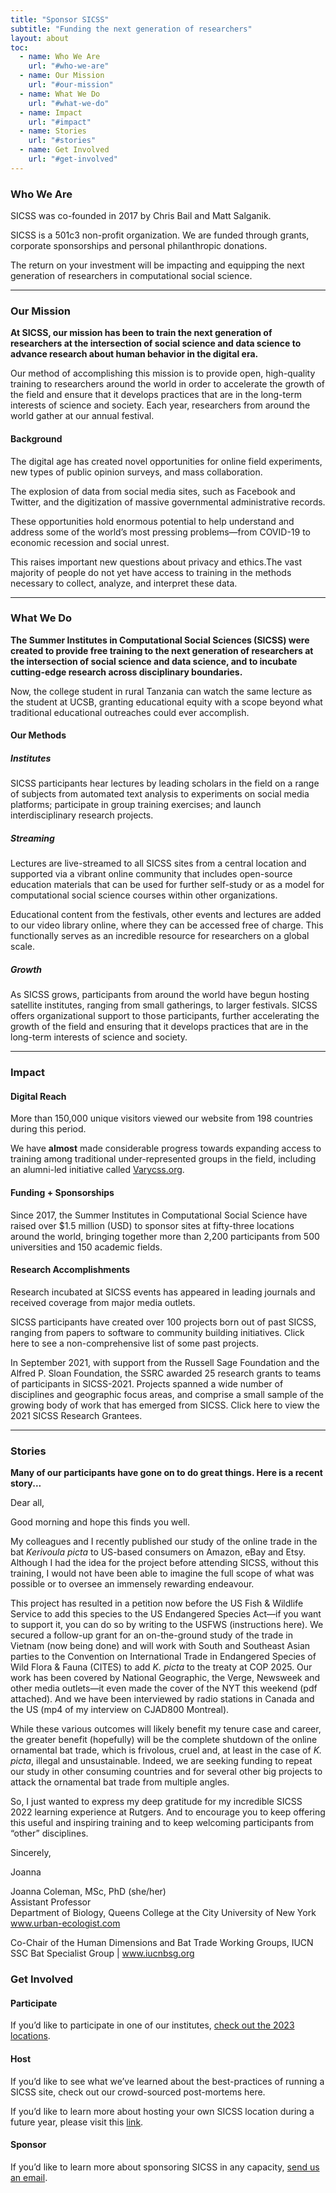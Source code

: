 ```yaml
---
title: "Sponsor SICSS"
subtitle: "Funding the next generation of researchers"
layout: about
toc:
  - name: Who We Are
    url: "#who-we-are"
  - name: Our Mission
    url: "#our-mission"
  - name: What We Do
    url: "#what-we-do"
  - name: Impact
    url: "#impact"
  - name: Stories
    url: "#stories"
  - name: Get Involved
    url: "#get-involved"
---
```


### Who We Are

SICSS was co-founded in 2017 by Chris Bail and Matt Salganik.

SICSS is a 501c3 non-profit organization. We are funded through grants, corporate sponsorships and personal philanthropic donations.

The return on your investment will be impacting and equipping the next generation of researchers in computational social science.

---

### Our Mission

**At SICSS, our mission has been to train the next generation of researchers at the intersection of social science and data science to advance research about human behavior in the digital era.**

Our method of accomplishing this mission is to provide open, high-quality training to researchers around the world in order to accelerate the growth of the field and ensure that it develops practices that are in the long-term interests of science and society. Each year, researchers from around the world gather at our annual festival.

#### Background

The digital age has created novel opportunities for online field experiments, new types of public opinion surveys, and mass collaboration.

The explosion of data from social media sites, such as Facebook and Twitter, and the digitization of massive governmental administrative records.

These opportunities hold enormous potential to help understand and address some of the world’s most pressing problems—from COVID-19 to economic recession and social unrest.

This raises important new questions about privacy and ethics.The vast majority of people do not yet have access to training in the methods necessary to collect, analyze, and interpret these data.

---

### What We Do

**The Summer Institutes in Computational Social Sciences (SICSS) were created to provide free training to the next generation of researchers at the intersection of social science and data science, and to incubate cutting-edge research across disciplinary boundaries.**

Now, the college student in rural Tanzania can watch the same lecture as the student at UCSB, granting educational equity with a scope beyond what traditional educational outreaches could ever accomplish.

#### Our Methods

##### Institutes

SICSS participants hear lectures by leading scholars in the field on a range of subjects from automated text analysis to experiments on social media platforms; participate in group training exercises; and launch interdisciplinary research projects.

##### Streaming

Lectures are live-streamed to all SICSS sites from a central location and supported via a vibrant online community that includes open-source education materials that can be used for further self-study or as a model for computational social science courses within other organizations.

Educational content from the festivals, other events and lectures are added to our video library online, where they can be accessed free of charge. This functionally serves as an incredible resource for researchers on a global scale.

##### Growth

As SICSS grows, participants from around the world have begun hosting satellite institutes, ranging from small gatherings, to larger festivals. SICSS offers organizational support to those participants, further accelerating the growth of the field and ensuring that it develops practices that are in the long-term interests of science and society.

---

### Impact

#### Digital Reach

More than 150,000 unique visitors viewed our website from 198 countries during this period.

We have **almost** made considerable progress towards expanding access to training among traditional under-represented groups in the field, including an alumni-led initiative called <a href="http://varycss.org/" target="_blank">Varycss.org</a>.

#### Funding + Sponsorships

Since 2017, the Summer Institutes in Computational Social Science have raised over $1.5 million (USD) to sponsor sites at fifty-three locations around the world, bringing together more than 2,200 participants from 500 universities and 150 academic fields.

#### Research Accomplishments

Research incubated at SICSS events has appeared in leading journals and received coverage from major media outlets.

SICSS participants have created over 100 projects born out of past SICSS, ranging from papers to software to community building initiatives. Click here to see a non-comprehensive list of some past projects.

In September 2021, with support from the Russell Sage Foundation and the Alfred P. Sloan Foundation, the SSRC awarded 25 research grants to teams of participants in SICSS-2021. Projects spanned a wide number of disciplines and geographic focus areas, and comprise a small sample of the growing body of work that has emerged from SICSS. Click here to view the 2021 SICSS Research Grantees.

---

### Stories

**Many of our participants have gone on to do great things. Here is a recent story...**

<div class="container my-5">
  <div class="card">
    <div class="card-body">
      <p>Dear all,</p>
      <p>Good morning and hope this finds you well.</p>
      <p>My colleagues and I recently published our study of the online trade in the bat <em>Kerivoula picta</em> to US-based consumers on Amazon, eBay and Etsy. Although I had the idea for the project before attending SICSS, without this training, I would not have been able to imagine the full scope of what was possible or to oversee an immensely rewarding endeavour.</p>
      <p>This project has resulted in a petition now before the US Fish & Wildlife Service to add this species to the US Endangered Species Act—if you want to support it, you can do so by writing to the USFWS (instructions here). We secured a follow-up grant for an on-the-ground study of the trade in Vietnam (now being done) and will work with South and Southeast Asian parties to the Convention on International Trade in Endangered Species of Wild Flora & Fauna (CITES) to add <em>K. picta</em> to the treaty at COP 2025. Our work has been covered by National Geographic, the Verge, Newsweek and other media outlets—it even made the cover of the NYT this weekend (pdf attached). And we have been interviewed by radio stations in Canada and the US (mp4 of my interview on CJAD800 Montreal).</p>
      <p>While these various outcomes will likely benefit my tenure case and career, the greater benefit (hopefully) will be the complete shutdown of the online ornamental bat trade, which is frivolous, cruel and, at least in the case of <em>K. picta</em>, illegal and unsustainable. Indeed, we are seeking funding to repeat our study in other consuming countries and for several other big projects to attack the ornamental bat trade from multiple angles.</p>
      <p>So, I just wanted to express my deep gratitude for my incredible SICSS 2022 learning experience at Rutgers. And to encourage you to keep offering this useful and inspiring training and to keep welcoming participants from “other” disciplines.</p>
      <p>Sincerely,</p>
      <p>Joanna</p>
      <p>Joanna Coleman, MSc, PhD (she/her)<br>
      Assistant Professor<br>
      Department of Biology, Queens College at the City University of New York<br>
      <a href="http://www.urban-ecologist.com" target="_blank">www.urban-ecologist.com</a></p>
      <p>Co-Chair of the Human Dimensions and Bat Trade Working Groups, IUCN SSC Bat Specialist Group | <a href="http://www.iucnbsg.org" target="_blank">www.iucnbsg.org</a></p>
    </div>
  </div>
</div>

### Get Involved

#### Participate

If you’d like to participate in one of our institutes, [check out the 2023 locations](/locations#year2023).

#### Host

If you’d like to see what we’ve learned about the best-practices of running a SICSS site, check out our crowd-sourced post-mortems here.

If you’d like to learn more about hosting your own SICSS location during a future year, please visit this [link](host).

#### Sponsor

If you’d like to learn more about sponsoring SICSS in any capacity, <a href="mailto:rsfcompsocsci@gmail.com">send us an email</a>.